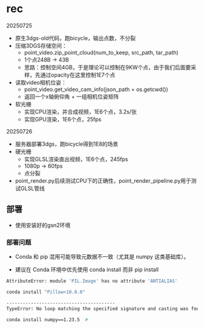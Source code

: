 # rec

20250725
- 原生3dgs-old代码，跑bicycle，输出点数，不分裂
- 压缩3DGS存储空间：
    - point_video.zip_point_cloud(num_to_keep, src_path, tar_path)
    - 1个点248B -> 43B
    - 思路：控制空间4GB，于是理论可以控制在9KW个点，由于我们后面要采样，先通过opacity在这里控制1E7个点
- 读取video相机位姿：
    - point_video.get_video_cam_info(json_path = os.getcwd())
    - 返回一个x轴俯仰角 + 一组相机位姿矩阵
- 软光栅
    - 实现CPU渲染，并合成视频，1E6个点，3.2s/张
    - 实现GPU渲染，1E6个点，25fps

20250726
- 服务器部署3dgs，跑bicycle得到1E8的场景
- 硬光栅
    - 实现GLSL渲染直出视频，1E6个点，245fps
    - 1080p -> 60fps
    - 点分裂
- point_render.py后续测试CPU下的正确性，point_render_pipeline.py用于测试GLSL管线


## 部署
- 使用安装好的gsn2环境


### 部署问题
- Conda 和 pip 混用可能导致元数据不一致（尤其是 numpy 这类基础库）。

- 建议在 Conda 环境中优先使用 conda install 而非 pip install

```bash
AttributeError: module 'PIL.Image' has no attribute 'ANTIALIAS'

conda install "Pillow<10.0.0"

----------------------------------------
TypeError: No loop matching the specified signature and casting was found for ufunc greater

conda install numpy==1.23.5  # 



```
